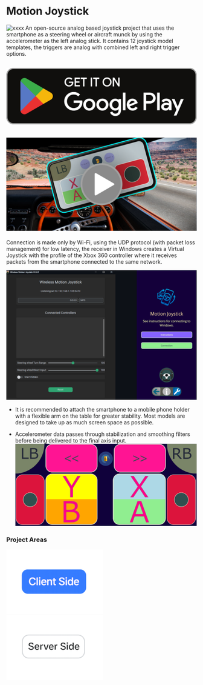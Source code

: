 # Motion Joystick
![xxxx](https://play-lh.googleusercontent.com/X0jYo-59ZZZK8wlTAXpeG3LOv5wzOop62n5156ZZKQvupwSYHM1L8U2FaCeWilh_ew=w240-h480-rw)
An open-source analog based joystick project that uses the smartphone as a steering wheel or aircraft munck by using the accelerometer as the left analog stick. It contains 12 joystick model templates, the triggers are analog with combined left and right trigger options.

[![name](https://raw.githubusercontent.com/Suundumused/Motion-Joystick-Steering-Wheel/refs/heads/main/Assets/Google_Play_Store_badge_EN.png)
](https://play.google.com/store/apps/details?id=com.caiosilva.gravityjoystick&pcampaignid=web_share)
---
[![111](https://raw.githubusercontent.com/Suundumused/Motion-Joystick-Steering-Wheel/refs/heads/main/Assets/Uxntitled.png)](https://youtu.be/I_cfgBini-g?si=tUS9wcpPD4CaT_fZ)
---
Connection is made only by Wi-Fi, using the UDP protocol (with packet loss management) for low latency, the receiver in Windows creates a Virtual Joystick with the profile of the Xbox 360 controller where it receives packets from the smartphone connected to the same network.


![aaa](https://raw.githubusercontent.com/Suundumused/Motion-Joystick-Steering-Wheel/refs/heads/main/Assets/2232.png)
- It is recommended to attach the smartphone to a mobile phone holder with a flexible arm on the table for greater stability. Most models are designed to take up as much screen space as possible.

- Accelerometer data passes through stabilization and smoothing filters before being delivered to the final axis input.
![aab](https://raw.githubusercontent.com/Suundumused/Motion-Joystick-Steering-Wheel/refs/heads/main/Assets/151959.png)

### Project Areas
[![clientside](https://raw.githubusercontent.com/Suundumused/Motion-Joystick-Steering-Wheel/refs/heads/main/Assets/clientsidebtn.png)](https://github.com/Suundumused/Motion-Joystick-Steering-Wheel/tree/main/Client%20Side) [![serverside](https://raw.githubusercontent.com/Suundumused/Motion-Joystick-Steering-Wheel/refs/heads/main/Assets/serversidebtn.png)](https://github.com/Suundumused/Motion-Joystick-Steering-Wheel/tree/main/Server%20Side)